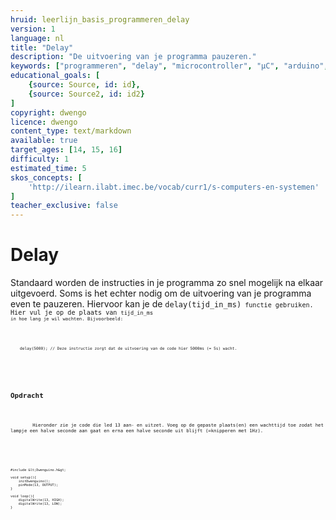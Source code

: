 ```yaml
---
hruid: leerlijn_basis_programmeren_delay
version: 1
language: nl
title: "Delay"
description: "De uitvoering van je programma pauzeren."
keywords: ["programmeren", "delay", "microcontroller", "µC", "arduino", "dwenguino"]
educational_goals: [
    {source: Source, id: id}, 
    {source: Source2, id: id2}
]
copyright: dwengo
licence: dwengo
content_type: text/markdown
available: true
target_ages: [14, 15, 16]
difficulty: 1
estimated_time: 5
skos_concepts: [
    'http://ilearn.ilabt.imec.be/vocab/curr1/s-computers-en-systemen'
]
teacher_exclusive: false
---
```


# Delay

Standaard worden de instructies in je programma zo snel mogelijk na elkaar uitgevoerd. Soms is het echter nodig om de uitvoering van je programma even te pauzeren. Hiervoor kan je de <code class="language-cpp">delay(tijd_in_ms)<code> functie gebruiken. Hier vul je op de plaats van <code class="language-cpp">tijd_in_ms<code> in hoe lang je wil wachten. Bijvoorbeeld:

<pre>
    <code class="lanugage-cpp">
    delay(5000); // Deze instructie zorgt dat de uitvoering van de code hier 5000ms (= 5s) wacht. 
    </code>
</pre>


<div class="dwengo-content assignment">
    <h2 class="title">Opdracht</h2>
    <div class="content">
        Hieronder zie je code die led 13 aan- en uitzet. Voeg op de gepaste plaats(en) een wachttijd toe zodat het lampje een halve seconde aan gaat en erna een halve seconde uit blijft (=knipperen met 1Hz). 
        <div>
        <pre>
<code class="language-cpp">

    #include &lt;Dwenguino.h&gt;

    void setup(){
        initDwenguino();
        pinMode(13, OUTPUT);
    }

    void loop(){
        digitalWrite(13, HIGH);
        digitalWrite(13, LOW);
    }
</code>
        </pre> 
        </div>
    </div>
</div>
